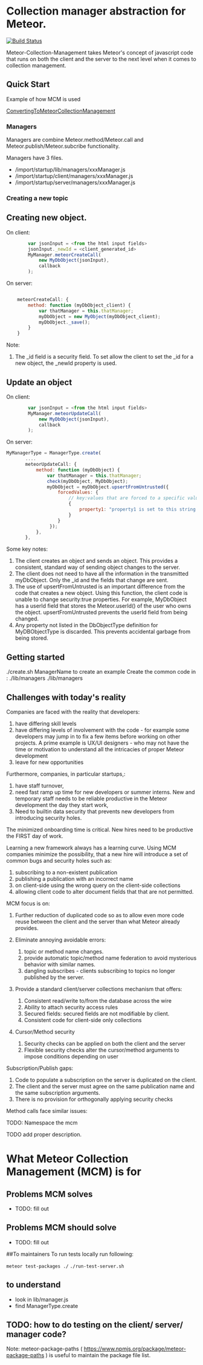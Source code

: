 # Collection manager abstraction for Meteor.

[![Build Status](https://travis-ci.org/patmoore/meteor-collection-management.svg?branch=master)](https://travis-ci.org/patmoore/meteor-collection-management)

Meteor-Collection-Management takes Meteor's concept of javascript code that runs on both the client and the server to the next level when it comes to collection management.

## Quick Start
Example of how MCM is used 


[ConvertingToMeteorCollectionManagement](ConvertingToMeteorCollectionManagement.md)

### Managers 

Managers are combine Meteor.method/Meteor.call and Meteor.publish/Meteor.subcribe functionality.

Managers have 3 files.

* /import/startup/lib/managers/xxxManager.js
* /import/startup/client/managers/xxxManager.js
* /import/startup/server/managers/xxxManager.js

### Creating a new topic



## Creating new object.

On client:
```javascript
        var jsonInput = <from the html input fields>
        jsonInput._newId = <client_generated_id>
        MyManager.meteorCreateCall(
            new MyDbObject(jsonInput),
            callback
        );
```

On server:
```javascript

    meteorCreateCall: {
        method: function (myDbObject_client) {
            var thatManager = this.thatManager;
            myDbObject = new MyObject(myDbObject_client);
            myDbObject._save();
        }
    }
```

Note:

1. The _id field is a security field. To set allow the client to set the _id for a new object, the _newId property is used.

## Update an object

On client:

```javascript
        var jsonInput = <from the html input fields>
        MyManager.meteorUpdateCall(
            new MyDbObject(jsonInput),
            callback
        );
```

On server:

```javascript
MyManagerType = ManagerType.create(
       ....    
       meteorUpdateCall: {
           method: function (myDbObject) {
               var thatManager = this.thatManager;
               check(myDbObject, MyDbObject);
               myDbObject = myDbObject.upsertFromUntrusted({
                   forcedValues: {
                       // key:values that are forced to a specific value
                       {
                           property1: "property1 is set to this string irregardless of what was sent from client"
                       }
                   }
                });
           },
       },
```

Some key notes:

 1. The client creates an object and sends an object. This provides a consistent, standard way of sending object changes to the server.
 1. The client does not need to have all the information in the transmitted myDbObject. Only the _id and the fields that change are sent.
 1. The use of upsertFromUntrusted is an important difference from the code that creates a new object. Using this function, the client code is unable to change
security:true properties. For example, MyDbObject has a userId field that stores the Meteor.userId() of the user who owns the object. upsertFromUntrusted prevents the userId field from being changed.
 1. Any property not listed in the DbObjectType definition for MyDBObjectType is discarded. This prevents accidental garbage from being stored.

## Getting started

./create.sh ManagerName to create an example
Create the common code in : ./lib/managers
./lib/managers



## Challenges with today's reality

Companies are faced with the reality that developers:

 1. have differing skill levels
 1. have differing levels of involvement with the code - for example some developers may jump in to fix a few items before
 working on other projects. A prime example is UX/UI designers - who may not have the time or motivation to understand all the intricacies of proper Meteor development
 1. leave for new opportunities

Furthermore, companies, in particular startups,:
 1. have staff turnover,
 1. need fast ramp up time for new developers or summer interns. New and temporary staff needs to be reliable productive in the Meteor development the day they start work,
 1. Need to builtin data security that prevents new developers from introducing security holes.

The minimized onboarding time is critical. New hires need to be productive the FIRST day of work.

Learning a new framework always has a learning curve. Using MCM companies minimize the possibility, that
 a new hire will introduce a set of common bugs and security holes such as:

 1. subscribing to a non-existent publication
 1. publishing a publication with an incorrect name
 1. on client-side using the wrong query on the client-side collections
 1. allowing client code to alter document fields that that are not permitted.


MCM focus is on:

 1. Further reduction of duplicated code so as to allow even more code reuse between the client and the server
 than what Meteor already provides.
 
 2. Eliminate annoying avoidable errors:
 
    1. topic or method name changes.
    2. provide automatic topic/method name federation to avoid mysterious behavior with similar names.
    3. dangling subscribes - clients subscribing to topics no longer published by the server.
 
 3. Provide a standard client/server collections mechanism that offers:
 
    1. Consistent read/write to/from the database across the wire 
    2. Ability to attach security access rules
    3. Secured fields: secured fields are not modifiable by client.
    4. Consistent code for client-side only collections

 4. Cursor/Method security

    1. Security checks can be applied on both the client and the server
    2. Flexible security checks alter the cursor/method arguments to impose conditions depending on user


Subscription/Publish gaps:

 1. Code to populate a subscription on the server is duplicated on the client.
 1. The client and the server must agree on the same publication name and the same subscription arguments.
 1. There is no provision for orthogonally applying security checks
 
Method calls face similar issues:


TODO: Namespace the mcm

TODO add proper description.

# What Meteor Collection Management (MCM) is for

## Problems MCM solves
* TODO: fill out

## Problems MCM should solve
* TODO: fill out

##To maintainers
To run tests locally run following: 

```meteor test-packages ./```
```./run-test-server.sh```

## to understand
* look in lib/manager.js
* find ManagerType.create

## TODO: how to do testing on the client/ server/ manager code?


Note: meteor-package-paths ( https://www.npmjs.org/package/meteor-package-paths ) is useful to maintain the package file list.
